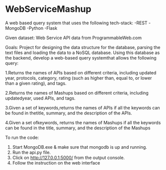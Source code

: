 # WebServiceMashup
A web based query system that uses the following tech-stack:
-REST
-MongoDB
-Python
-Flask

Given dataset: 
Web Service API data from ProgrammableWeb.com 

Goals:
Project for designing the data structure for the database, parsing the text files and loading the data to a NoSQL database. 
Using this database as the backend, develop a web-based query systemthat allows the following query:

1.Returns the names of APIs based on different criteria, including updated year, protocols, category, rating (such as higher than, equal to, or lower than a given rating), and tags.

2.Returns the names of Mashups based on different criteria, including updatedyear, used APIs, and tags. 

3.Given a set of keywords,returns the names of APIs if all the keywords can be found in thetitle, summary, and the description of the APIs.

4.Given a set ofkeywords, returns the names of Mashups if all the keywords can be found in the title, summary, and the description of the Mashups

To run the code:

1. Start MongoDB.exe & make sure that mongodb is up and running.
2. Run the api.py file.
3. Click on http://127.0.0.1:5000/ from the output console.
4. Follow the instruction on the web interface
